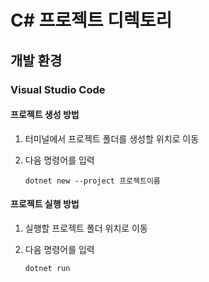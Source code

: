# C# 프로젝트 디렉토리

## 개발 환경

### Visual Studio Code

#### 프로젝트 생성 방법

1. 터미널에서 프로젝트 폴더를 생성할 위치로 이동
2. 다음 명령어를 입력

    ```shell
    dotnet new --project 프로젝트이름
    ```

#### 프로젝트 실행 방법

1. 실행할 프로젝트 폴더 위치로 이동
2. 다음 명령어를 입력

    ```shell
    dotnet run
    ```
